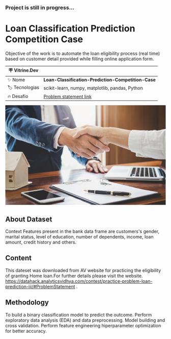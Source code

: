 ### **Project is still in progress...**
# Loan Classification Prediction Competition Case
Objective of the work is to automate the loan eligibility process (real time) based on customer detail provided while filling online application form.

| :placard: Vitrine.Dev |     |
| -------------  | --- |
| :sparkles: Nome        | **Loan-Classification-Prediction-Competition-Case**
| :label: Tecnologias | scikit-learn, numpy, matplotlib, pandas, Python
| :fire: Desafio     | [Problem statement link](https://datahack.analyticsvidhya.com/contest/practice-problem-loan-prediction-iii/#ProblemStatement)


![](/loan.jpg#vitrinedev)

## About Dataset
Context
Features present in the bank data frame are customers's gender, marital status, level of education, number of dependents, income, loan amount, credit history and others.

## Content
This dateset was downloaded from AV website for practicing the eligibility of granting Home loan.For further details please visit the website.
https://datahack.analyticsvidhya.com/contest/practice-problem-loan-prediction-iii/#ProblemStatement .

## Methodology
To build a binary classification model to predict the outcome.
Perform exploratory data analysis (EDA) and data preprocessing.
Model building and  cross validation. 
Perform feature engineering hiperparameter optimization for better accuracy.
